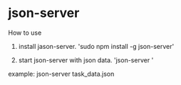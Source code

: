 # json-server

How to use
1. install jason-server.
'sudo npm install -g json-server'

2. start json-server with json data.
'json-server <json name>'

example:
json-server task_data.json
